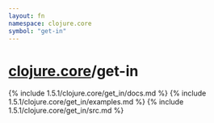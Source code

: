 ```yaml
---
layout: fn
namespace: clojure.core
symbol: "get-in"
---
```


# [clojure.core](../)/get-in

{% include 1.5.1/clojure.core/get_in/docs.md %}
{% include 1.5.1/clojure.core/get_in/examples.md %}
{% include 1.5.1/clojure.core/get_in/src.md %}

